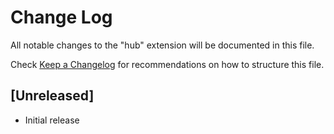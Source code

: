 # Change Log

All notable changes to the "hub" extension will be documented in this file.

Check [Keep a Changelog](http://keepachangelog.com/) for recommendations on how to structure this file.

## [Unreleased]

- Initial release